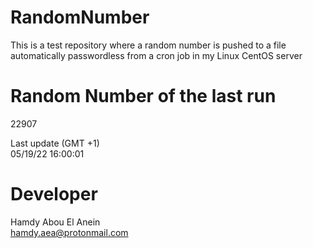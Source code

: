 # RandomNumber    
This is a test repository where a random number is pushed to a file automatically passwordless from a cron job in my Linux CentOS server    
# Random Number of the last run   
22907
      
Last update (GMT +1)    
05/19/22 16:00:01
# Developer    
Hamdy Abou El Anein   
hamdy.aea@protonmail.com
